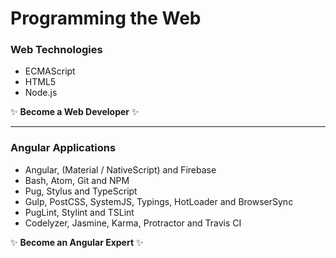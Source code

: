 # Programming the Web

### Web Technologies
* ECMAScript
* HTML5
* Node.js

:sparkles: **Become a Web Developer** :sparkles:

***

### Angular Applications
* Angular, (Material / NativeScript) and Firebase
* Bash, Atom, Git and NPM
* Pug, Stylus and TypeScript
* Gulp, PostCSS, SystemJS, Typings, HotLoader and BrowserSync
* PugLint, Stylint and TSLint
* Codelyzer, Jasmine, Karma, Protractor and Travis CI

:sparkles: **Become an Angular Expert** :sparkles:
